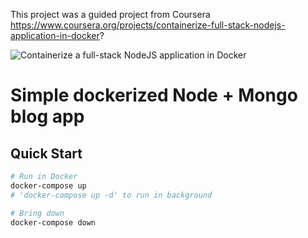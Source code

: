 This project was a guided project from Coursera https://www.coursera.org/projects/containerize-full-stack-nodejs-application-in-docker?

![Containerize a full-stack NodeJS application in Docker](https://user-images.githubusercontent.com/36702039/210021496-62bafca4-36f5-407e-922b-43c26e938793.png)




# Simple dockerized Node + Mongo blog app

## Quick Start

```bash
# Run in Docker
docker-compose up
# 'docker-compose up -d' to run in background

# Bring down
docker-compose down

